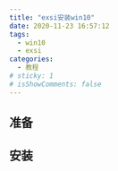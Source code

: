 ```yaml
---
title: "exsi安装win10"
date: 2020-11-23 16:57:12
tags:
  - win10
  - exsi
categories:
  - 教程
# sticky: 1
# isShowComments: false
---
```


## 准备


## 安装

